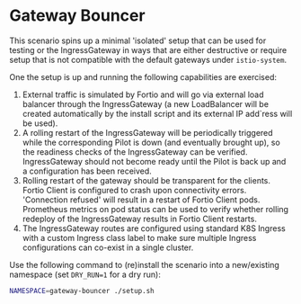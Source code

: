 # Gateway Bouncer

This scenario spins up a minimal 'isolated' setup that can be used for testing
or the IngressGateway in ways that are either destructive or require setup
that is not compatible with the default gateways under `istio-system`.

One the setup is up and running the following capabilities are exercised:

1. External traffic is simulated by Fortio and will go via external load
balancer through the IngressGateway (a new LoadBalancer will be created
automatically by the install script and its external IP add`ress will be used).
1. A rolling restart of the IngressGateway will be periodically triggered while
the corresponding Pilot is down (and eventually brought up), so the readiness
checks of the IngressGateway can be verified. IngressGateway should not become
ready until the Pilot is back up and a configuration has been received.
1. Rolling restart of the gateway should be transparent for the clients. Fortio
Client is configured to crash upon connectivity errors. 'Connection refused'
will result in a restart of Fortio Client pods. Prometheus metrics on pod
status can be used to verify whether rolling redeploy of the IngressGateway
results in Fortio Client restarts.
1. The IngressGateway routes are configured using standard K8S Ingress with a
custom Ingress class label to make sure multiple Ingress configurations can
co-exist in a single cluster.

Use the following command to (re)install the scenario into a new/existing
namespace (set `DRY_RUN=1` for a dry run):

```bash
NAMESPACE=gateway-bouncer ./setup.sh
```

